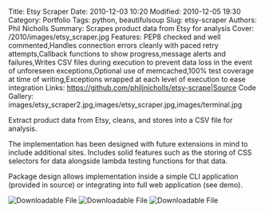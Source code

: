 Title: Etsy Scraper
Date: 2010-12-03 10:20
Modified: 2010-12-05 19:30
Category: Portfolio
Tags: python, beautifulsoup
Slug: etsy-scraper
Authors: Phil Nicholls
Summary: Scrapes product data from Etsy for analysis
Cover: /2010/images/etsy_scraper.jpg
Features: PEP8 checked and well commented,Handles connection errors cleanly with paced retry attempts,Callback functions to show progress,message alerts and failures,Writes CSV files during execution to prevent data loss in the event of unforeseen exceptions,Optional use of memcached,100% test coverage at time of writing,Exceptions wrapped at each level of execution to ease integration
Links: https://github.com/philjnicholls/etsy-scrape|Source Code
Gallery: images/etsy_scraper2.jpg,images/etsy_scraper.jpg,images/terminal.jpg

Extract product data from Etsy, cleans, and stores into a CSV file for analysis.

The implementation has been designed with future extensions in mind to include additional sites. Includes solid features such as the storing of CSS selectors for data alongside lambda testing functions for that data.

Package design allows implementation inside a simple CLI application (provided in source) or integrating into full web application (see demo).

![Downloadable File]({attach}images/etsy_scraper2.jpg)
![Downloadable File]({attach}images/etsy_scraper.jpg)
![Downloadable File]({attach}images/terminal.jpg)
